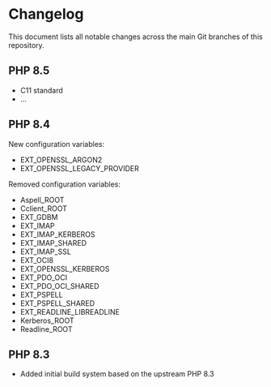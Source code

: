 # Changelog

This document lists all notable changes across the main Git branches of this
repository.

## PHP 8.5

* C11 standard
* ...

## PHP 8.4

New configuration variables:

* EXT_OPENSSL_ARGON2
* EXT_OPENSSL_LEGACY_PROVIDER

Removed configuration variables:

* Aspell_ROOT
* Cclient_ROOT
* EXT_GDBM
* EXT_IMAP
* EXT_IMAP_KERBEROS
* EXT_IMAP_SHARED
* EXT_IMAP_SSL
* EXT_OCI8
* EXT_OPENSSL_KERBEROS
* EXT_PDO_OCI
* EXT_PDO_OCI_SHARED
* EXT_PSPELL
* EXT_PSPELL_SHARED
* EXT_READLINE_LIBREADLINE
* Kerberos_ROOT
* Readline_ROOT

## PHP 8.3

* Added initial build system based on the upstream PHP 8.3
